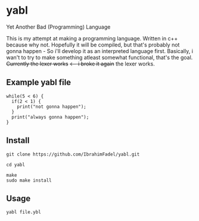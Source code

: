 # yabl
Yet Another Bad (Programming) Language

This is my attempt at making a programming language.
Written in c++ because why not.
Hopefully it will be compiled, but that's probably not gonna happen - So i'll develop it as an interpreted language first.
Basically, i wan't to try to make something atleast somewhat functional, that's the goal.
~~Currently the lexer works~~ ~~<-- i broke it again~~ the  lexer works.

## Example yabl file

```
while(5 < 6) {
  if(2 < 1) {
    print("not gonna happen");
  }
  print("always gonna happen");
}
```

## Install

```
git clone https://github.com/IbrahimFadel/yabl.git
```
```
cd yabl
```
```
make
sudo make install
```

## Usage

```
yabl file.ybl
```
